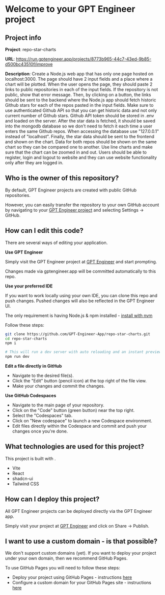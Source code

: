# Welcome to your GPT Engineer project

## Project info

**Project**: repo-star-charts 

**URL**: https://run.gptengineer.app/projects/8773b965-44c7-43ed-9b85-d500bc43510f/improve

**Description**: Create a Node.js web app that has only one page hosted on localhost:3000. The page should have 2 input fields and a place where a chart will be plotted. When the user opens the page, they should paste 2 links to public repositories in each of the input fields. If the repository is not public, show that error message. Then, by clicking on a button, the links should be sent to the backend where the Node.js app should fetch historic Github stars for each of the repos pasted in the input fields. Make sure to use authenticated Github API so that you can get historic data and not only current number of Github stars. Github API token should be stored in .env and loaded on the server. After the star data is fetched, it should be saved into the mongodb database so we don't need to fetch it each time a user enters the same Github repos. When accessing the database use "127.0.0.1" instead of "localhost". Finally, the star data should be sent to the frontend and shown on the chart. Data for both repos should be shown on the same chart so they can be compared one to another. Use line charts and make sure that the chart can be zoomed in and out. Users should be able to register, login and logout to website and they can use website functionality only after they are logged in.
 

## Who is the owner of this repository?
By default, GPT Engineer projects are created with public GitHub repositories.

However, you can easily transfer the repository to your own GitHub account by navigating to your [GPT Engineer project](https://run.gptengineer.app/projects/8773b965-44c7-43ed-9b85-d500bc43510f/improve) and selecting Settings -> GitHub. 

## How can I edit this code?
There are several ways of editing your application.

**Use GPT Engineer**

Simply visit the GPT Engineer project at [GPT Engineer](https://run.gptengineer.app/projects/8773b965-44c7-43ed-9b85-d500bc43510f/improve) and start prompting.

Changes made via gptengineer.app will be committed automatically to this repo.

**Use your preferred IDE**

If you want to work locally using your own IDE, you can clone this repo and push changes. Pushed changes will also be reflected in the GPT Engineer UI.

The only requirement is having Node.js & npm installed - [install with nvm](https://github.com/nvm-sh/nvm#installing-and-updating)

Follow these steps: 

```sh
git clone https://github.com/GPT-Engineer-App/repo-star-charts.git
cd repo-star-charts
npm i

# This will run a dev server with auto reloading and an instant preview.
npm run dev
```

**Edit a file directly in GitHub**

- Navigate to the desired file(s).
- Click the "Edit" button (pencil icon) at the top right of the file view.
- Make your changes and commit the changes.

**Use GitHub Codespaces**

- Navigate to the main page of your repository.
- Click on the "Code" button (green button) near the top right.
- Select the "Codespaces" tab.
- Click on "New codespace" to launch a new Codespace environment.
- Edit files directly within the Codespace and commit and push your changes once you're done.

## What technologies are used for this project?

This project is built with .

- Vite
- React
- shadcn-ui
- Tailwind CSS

## How can I deploy this project?

All GPT Engineer projects can be deployed directly via the GPT Engineer app. 

Simply visit your project at [GPT Engineer](https://run.gptengineer.app/projects/8773b965-44c7-43ed-9b85-d500bc43510f/improve) and click on Share -> Publish.

## I want to use a custom domain - is that possible?

We don't support custom domains (yet). If you want to deploy your project under your own domain, then we recommend GitHub Pages.

To use GitHub Pages you will need to follow these steps: 
- Deploy your project using GitHub Pages - instructions [here](https://docs.github.com/en/pages/getting-started-with-github-pages/creating-a-github-pages-site#creating-your-site)
- Configure a custom domain for your GitHub Pages site - instructions [here](https://docs.github.com/en/pages/configuring-a-custom-domain-for-your-github-pages-site)
